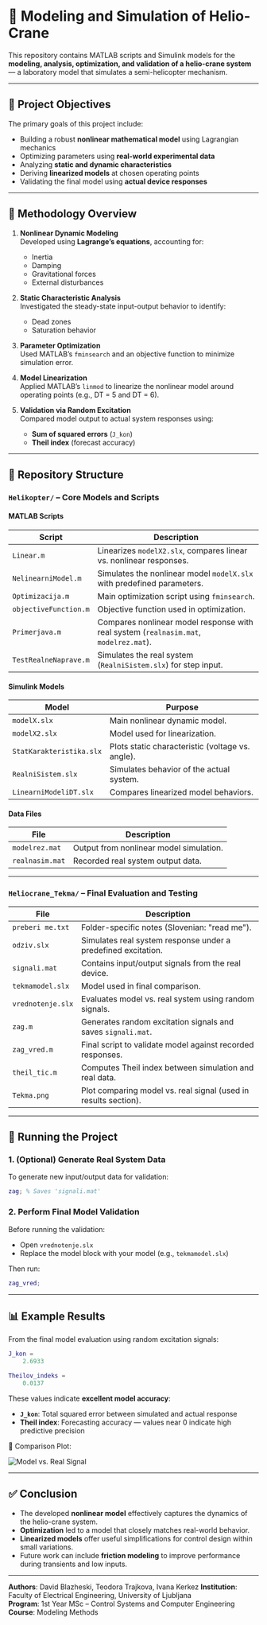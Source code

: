 # 🚁 Modeling and Simulation of Helio-Crane

This repository contains MATLAB scripts and Simulink models for the **modeling, analysis, optimization, and validation of a helio-crane system** — a laboratory model that simulates a semi-helicopter mechanism.

---

## 🎯 Project Objectives

The primary goals of this project include:

- Building a robust **nonlinear mathematical model** using Lagrangian mechanics
- Optimizing parameters using **real-world experimental data**
- Analyzing **static and dynamic characteristics**
- Deriving **linearized models** at chosen operating points
- Validating the final model using **actual device responses**

---

## 🧠 Methodology Overview

1. **Nonlinear Dynamic Modeling**  
   Developed using **Lagrange’s equations**, accounting for:
   - Inertia  
   - Damping  
   - Gravitational forces  
   - External disturbances  

2. **Static Characteristic Analysis**  
   Investigated the steady-state input-output behavior to identify:
   - Dead zones  
   - Saturation behavior  

3. **Parameter Optimization**  
   Used MATLAB’s `fminsearch` and an objective function to minimize simulation error.

4. **Model Linearization**  
   Applied MATLAB’s `linmod` to linearize the nonlinear model around operating points (e.g., DT = 5 and DT = 6).

5. **Validation via Random Excitation**  
   Compared model output to actual system responses using:
   - **Sum of squared errors** (`J_kon`)  
   - **Theil index** (forecast accuracy)

---

## 📁 Repository Structure

### `Helikopter/` – Core Models and Scripts

#### MATLAB Scripts

| Script | Description |
|--------|-------------|
| `Linear.m` | Linearizes `modelX2.slx`, compares linear vs. nonlinear responses. |
| `NelinearniModel.m` | Simulates the nonlinear model `modelX.slx` with predefined parameters. |
| `Optimizacija.m` | Main optimization script using `fminsearch`. |
| `objectiveFunction.m` | Objective function used in optimization. |
| `Primerjava.m` | Compares nonlinear model response with real system (`realnasim.mat`, `modelrez.mat`). |
| `TestRealneNaprave.m` | Simulates the real system (`RealniSistem.slx`) for step input. |

#### Simulink Models

| Model | Purpose |
|-------|---------|
| `modelX.slx` | Main nonlinear dynamic model. |
| `modelX2.slx` | Model used for linearization. |
| `StatKarakteristika.slx` | Plots static characteristic (voltage vs. angle). |
| `RealniSistem.slx` | Simulates behavior of the actual system. |
| `LinearniModeliDT.slx` | Compares linearized model behaviors. |

#### Data Files

| File | Description |
|------|-------------|
| `modelrez.mat` | Output from nonlinear model simulation. |
| `realnasim.mat` | Recorded real system output data. |

---

### `Heliocrane_Tekma/` – Final Evaluation and Testing

| File | Description |
|------|-------------|
| `preberi me.txt` | Folder-specific notes (Slovenian: "read me"). |
| `odziv.slx` | Simulates real system response under a predefined excitation. |
| `signali.mat` | Contains input/output signals from the real device. |
| `tekmamodel.slx` | Model used in final comparison. |
| `vrednotenje.slx` | Evaluates model vs. real system using random signals. |
| `zag.m` | Generates random excitation signals and saves `signali.mat`. |
| `zag_vred.m` | Final script to validate model against recorded responses. |
| `theil_tic.m` | Computes Theil index between simulation and real data. |
| `Tekma.png` | Plot comparing model vs. real signal (used in results section). |

---

## 🚀 Running the Project

### 1. (Optional) Generate Real System Data

To generate new input/output data for validation:

```matlab
zag; % Saves 'signali.mat'
````

### 2. Perform Final Model Validation

Before running the validation:

* Open `vrednotenje.slx`
* Replace the model block with your model (e.g., `tekmamodel.slx`)

Then run:

```matlab
zag_vred;
```

---

## 📊 Example Results

From the final model evaluation using random excitation signals:

```matlab
J_kon =
    2.6933

Theilov_indeks =
    0.0137
```

These values indicate **excellent model accuracy**:

* **`J_kon`**: Total squared error between simulated and actual response
* **Theil index**: Forecasting accuracy — values near 0 indicate high predictive precision

📌 Comparison Plot:

![Model vs. Real Signal](Heliocrane_Tekma/Tekma.png)

---

## ✅ Conclusion

* The developed **nonlinear model** effectively captures the dynamics of the helio-crane system.
* **Optimization** led to a model that closely matches real-world behavior.
* **Linearized models** offer useful simplifications for control design within small variations.
* Future work can include **friction modeling** to improve performance during transients and low inputs.

---

**Authors**: David Blazheski, Teodora Trajkova, Ivana Kerkez
**Institution**: Faculty of Electrical Engineering, University of Ljubljana  
**Program**: 1st Year MSc – Control Systems and Computer Engineering
**Course**: Modeling Methods



